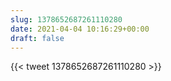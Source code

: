 ```yaml
---
slug: 1378652687261110280
date: 2021-04-04 10:16:29+00:00
draft: false
---
```


{{< tweet 1378652687261110280 >}}
